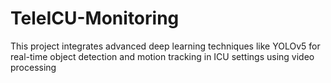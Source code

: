 # TeleICU-Monitoring
This project integrates advanced deep learning techniques like YOLOv5 for real-time object detection and motion tracking in ICU settings using video processing
